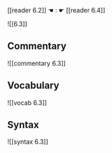 [[reader 6.2]] ☚ : ☛ [[reader 6.4]]

![[6.3]]

## Commentary

![[commentary 6.3]]

## Vocabulary

![[vocab 6.3]]

## Syntax

![[syntax 6.3]]

